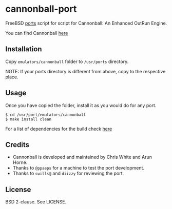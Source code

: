 cannonball-port
===============

FreeBSD [ports][3] script for script for Cannonball: An Enhanced OutRun Engine.

You can find Cannonball [here][1]

Installation
------------

Copy `emulators/cannonball` folder to `/usr/ports` directory.

NOTE: If your ports directory is different from above, copy to the respective
place.

Usage
-----

Once you have copied the folder, install it as you would do for any port.

`$ cd /usr/port/emulators/cannonball`<br>
`$ make install clean`

For a list of dependencies for the build check [here][2]

Credits
-------

* Cannonball is developed and maintained by Chris White and Arun Horne.
* Thanks to `@ppaeps` for a machine to test the port development.
* Thanks to `swills@` and `diizzy` for reviewing the port.

License
-------

BSD 2-clause. See LICENSE.

[1]: https://github.com/djyt/cannonball/wiki
[2]: https://github.com/djyt/cannonball
[3]: https://www.freshports.org/emulators/cannonball
